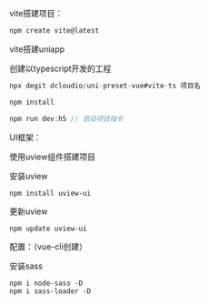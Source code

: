 vite搭建项目：

```jsx
npm create vite@latest
```

vite搭建uniapp

创建以typescript开发的工程

```jsx
npx degit dcloudio/uni-preset-vue#vite-ts 项目名

npm install

npm run dev:h5 // 启动项目指令
```



UI框架：

使用uview组件搭建项目

安装uview

```
npm install uview-ui
```
更新uview
```
npm update uview-ui
```

配置：（vue-cli创建）

安装sass

```
npm i node-sass -D
npm i sass-loader -D
```